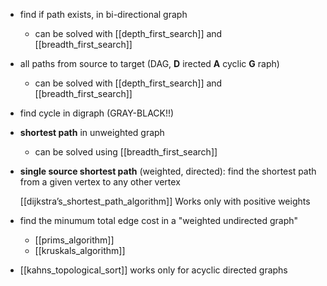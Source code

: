 - find if path exists, in bi-directional graph
	- can be solved with [[depth_first_search]] and [[breadth_first_search]]

- all paths from source to target (DAG, __D__ irected __A__ cyclic __G__ raph)
	- can be solved with [[depth_first_search]] and [[breadth_first_search]]

- find cycle in digraph (GRAY-BLACK!!)

- __shortest path__ in unweighted graph 
	- can be solved using [[breadth_first_search]]

- __single source shortest path__ (weighted, directed): find the shortest path from a given vertex to any other vertex

	[[dijkstra’s_shortest_path_algorithm]] Works only with positive weights

-  find the minumum total edge cost in a "weighted undirected graph"
	- [[prims_algorithm]]
	- [[kruskals_algorithm]]
	
- [[kahns_topological_sort]] works only for acyclic directed graphs

